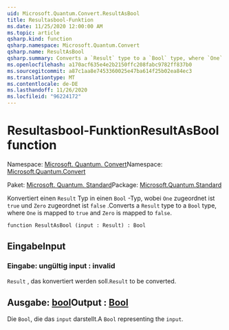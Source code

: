 ```yaml
---
uid: Microsoft.Quantum.Convert.ResultAsBool
title: Resultasbool-Funktion
ms.date: 11/25/2020 12:00:00 AM
ms.topic: article
qsharp.kind: function
qsharp.namespace: Microsoft.Quantum.Convert
qsharp.name: ResultAsBool
qsharp.summary: Converts a `Result` type to a `Bool` type, where `One` is mapped to `true` and `Zero` is mapped to `false`.
ms.openlocfilehash: a170acf635e4e2b2150ffc208fabc9782ff837b0
ms.sourcegitcommit: a87c1aa8e7453360025e47ba614f25b02ea84ec3
ms.translationtype: MT
ms.contentlocale: de-DE
ms.lasthandoff: 11/26/2020
ms.locfileid: "96224172"
---
```

# <a name="resultasbool-function"></a><span data-ttu-id="a65cb-102">Resultasbool-Funktion</span><span class="sxs-lookup"><span data-stu-id="a65cb-102">ResultAsBool function</span></span>

<span data-ttu-id="a65cb-103">Namespace: [Microsoft. Quantum. Convert](xref:Microsoft.Quantum.Convert)</span><span class="sxs-lookup"><span data-stu-id="a65cb-103">Namespace: [Microsoft.Quantum.Convert](xref:Microsoft.Quantum.Convert)</span></span>

<span data-ttu-id="a65cb-104">Paket: [Microsoft. Quantum. Standard](https://nuget.org/packages/Microsoft.Quantum.Standard)</span><span class="sxs-lookup"><span data-stu-id="a65cb-104">Package: [Microsoft.Quantum.Standard](https://nuget.org/packages/Microsoft.Quantum.Standard)</span></span>


<span data-ttu-id="a65cb-105">Konvertiert einen `Result` Typ in einen `Bool` -Typ, wobei `One` zugeordnet ist `true` und `Zero` zugeordnet ist `false` .</span><span class="sxs-lookup"><span data-stu-id="a65cb-105">Converts a `Result` type to a `Bool` type, where `One` is mapped to `true` and `Zero` is mapped to `false`.</span></span>

```qsharp
function ResultAsBool (input : Result) : Bool
```


## <a name="input"></a><span data-ttu-id="a65cb-106">Eingabe</span><span class="sxs-lookup"><span data-stu-id="a65cb-106">Input</span></span>

### <a name="input--__invalidresult__"></a><span data-ttu-id="a65cb-107">Eingabe: __ungültig <Result>__</span><span class="sxs-lookup"><span data-stu-id="a65cb-107">input : __invalid<Result>__</span></span>

<span data-ttu-id="a65cb-108">`Result` , das konvertiert werden soll.</span><span class="sxs-lookup"><span data-stu-id="a65cb-108">`Result` to be converted.</span></span>



## <a name="output--bool"></a><span data-ttu-id="a65cb-109">Ausgabe: [bool](xref:microsoft.quantum.lang-ref.bool)</span><span class="sxs-lookup"><span data-stu-id="a65cb-109">Output : [Bool](xref:microsoft.quantum.lang-ref.bool)</span></span>

<span data-ttu-id="a65cb-110">Die `Bool`, die das `input` darstellt.</span><span class="sxs-lookup"><span data-stu-id="a65cb-110">A `Bool` representing the `input`.</span></span>